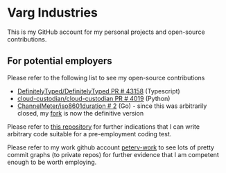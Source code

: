 # Varg Industries

This is my GitHub account for my personal projects and open-source contributions.

## For potential employers

Please refer to the following list to see my open-source contributions

* [DefinitelyTyped/DefinitelyTyped PR # 43158](https://github.com/DefinitelyTyped/DefinitelyTyped/pull/43158) (Typescript)
* [cloud-custodian/cloud-custodian PR # 4019](https://github.com/cloud-custodian/cloud-custodian/pull/4019) (Python)
* [ChannelMeter/iso8601duration # 2](https://github.com/ChannelMeter/iso8601duration/pull/2) (Go) - since this was arbitrarily closed, my [fork](https://github.com/vargind/iso8601duration) is now the definitive version 

Please refer to [this repository](https://github.com/vargind/hello-world-app) for further indications that I can write arbitrary code suitable for a pre-employment coding test.

Please refer to my work github account [peterv-work](https://github.com/peterv-work) to see lots of pretty commit graphs (to private repos) for further evidence that I am competent enough to be worth employing.

